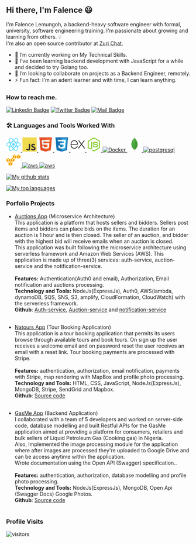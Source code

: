 ## Hi there, I'm Falence 😃
I'm Falence Lemungoh, a backend-heavy software engineer with formal, university, software engineering training. I'm passionate about growing and learning  from others. 💡<br/>
I'm also an open source contributor at [Zuri Chat](https://www.zuri.chat/).

- 🔭 I’m currently working on My Technical Skills.
- 🌱 I’ve been learning backend development with JavaScript for a while and decided to try Golang too.
- 👯 I’m looking to collaborate on projects as a Backend Engineer, remotely.
- ⚡ Fun fact: I'm an adent learner and with time, I can learn anything.
<!-- - 💬 Ask me about ... -->
<!-- - 📫 How to reach me:  -->

### How to reach me.
[![Linkedin Badge](https://img.shields.io/badge/-Falence-0e76a8?style=flat&labelColor=0e76a8&logo=linkedin&logoColor=white)](https://www.linkedin.com/in/falence-lemungoh/)
[![Twitter Badge](https://img.shields.io/badge/-@FalenceLemu-1ca0f1?style=flat&labelColor=1ca0f1&logo=twitter&logoColor=white&link=https://twitter.com/FalenceLemu)](https://twitter.com/FalenceLemu)
[![Mail Badge](https://img.shields.io/badge/-falencelemungoh-c0392b?style=flat&labelColor=c0392b&logo=gmail&logoColor=white)](mailto:falencelemungoh@gmail.com)

### 🛠 Languages and Tools Worked With
<p align="left">
   <a href="https://reactjs.org/" target="_blank">
    <img
      src="https://raw.githubusercontent.com/devicons/devicon/master/icons/react/react-original.svg"
      alt="reactnative"
      width="40"
      height="40"
    />
  </a>

  <a href="https://developer.mozilla.org/en-US/docs/Web/JavaScript" target="_blank">
    <img
      src="https://raw.githubusercontent.com/devicons/devicon/master/icons/javascript/javascript-original.svg"
      alt="javascript"
      width="40"
      height="40"
    />
  </a>
  <a href="https://www.w3.org/html/" target="_blank">
    <img
      src="https://raw.githubusercontent.com/devicons/devicon/master/icons/html5/html5-original.svg"
      alt="html5"
      width="40"
      height="40"
    />
  </a>
  <a href="https://www.w3schools.com/css/" target="_blank">
    <img
      src="https://raw.githubusercontent.com/devicons/devicon/master/icons/css3/css3-original.svg"
      alt="css3"
      width="40"
      height="40"
    />
  </a>
<!--     <a href="https://redux.js.org" target="_blank">
    <img
      src="https://raw.githubusercontent.com/devicons/devicon/master/icons/redux/redux-original.svg"
      alt="redux"
      width="40"
      height="40"
    />
  </a> -->
<!--   <a href="https://sass-lang.com" target="_blank">
    <img
      src="https://raw.githubusercontent.com/devicons/devicon/master/icons/sass/sass-original.svg"
      alt="sass"
      width="40"
      height="40"
    />
  </a> -->
<!--     <a href="https://styled-components.com/" target="_blank">
    <img
      src="https://cdn.jsdelivr.net/npm/simple-icons@3.0.1/icons/styled-components.svg"
      alt="Styled-components"
      width="40"
      height="40"
    />
  </a> -->
  
<!--   <a href="https://graphql.org" target="_blank">
    <img
      src="https://www.vectorlogo.zone/logos/graphql/graphql-icon.svg"
      alt="graphql"
      width="40"
      height="40"
    />
  </a> -->

  
  <a href="https://expressjs.com" target="_blank">
    <img
      src="https://raw.githubusercontent.com/devicons/devicon/master/icons/express/express-original.svg"
      alt="express"
      width="40"
      height="40"
    />
  </a>

  <a href="https://nodejs.org" target="_blank">
    <img
      src="https://raw.githubusercontent.com/devicons/devicon/master/icons/nodejs/nodejs-plain.svg"
      alt="nodejs"
      width="40"
      height="40"
    />
  </a>
  
  
  <a href="https://www.docker.com/" target="_blank">
    <img
      src="https://www.docker.com/sites/default/files/d8/styles/role_icon/public/2019-07/Moby-logo.png?itok=sYH_JEaJ"
      alt="Docker"
      width="40"
      height="40"
    />
  </a>

  <a href="https://www.mongodb.com/" target="_blank">
    <img
      src="https://raw.githubusercontent.com/devicons/devicon/master/icons/mongodb/mongodb-original.svg"
      alt="mongodb"
      width="40"
      height="40"
    />
  </a>
  
  <a href="https://www.postgresql.org/" target="_blank">
    <img
      src="https://www.postgresql.org/media/img/about/press/elephant.png"
      alt="postgresql"
      width="40"
      height="40"
    />
  </a>
  
<!--   <a href="https://www.console.firebase.google.com" target="_blank">
    <img
      src="https://seeklogo.com/images/F/firebase-logo-402F407EE0-seeklogo.com.png"
      alt="firebase"
      width="40"
      height="40"
    />
  </a> -->
  <a href="https://aws.amazon.com/" target="_blank">
    <img
      src="https://raw.githubusercontent.com/devicons/devicon/master/icons/amazonwebservices/amazonwebservices-original.svg"
      alt="aws"
      width="40"
      height="40"
    />
  </a>

  <a href="https://redis.io/" target="_blank">
    <img
      src="https://redis.io/images/redis-white.png"
      alt="aws"
      height="40"
      width="auto"
    />
  </a>
   
   <a href="https://www.openapis.org/" target="_blank">
    <img
      src="https://upload.wikimedia.org/wikipedia/commons/a/ab/Swagger-logo.png"
      alt="aws"
      height="40"
      width="auto"
    />
  </a>
</p>


[![My github stats](https://github-readme-stats.vercel.app/api?username=falence&count_private=true&show_icons=true&theme=dark)](https://github.com/falence/github-readme-stats) <br>

[![My top languages](https://github-readme-stats.vercel.app/api/top-langs/?username=falence&layout=compact&hide=html,css&theme=dark)](https://github.com/falence/github-readme-stats)

### Porfolio Projects
- [Auctions App](https://master.d1vti23hktrr8m.amplifyapp.com/) (Microservice Architecture) <br/>
This application is a platform that hosts sellers and bidders. Sellers post items and bidders can place bids on the items. The duration for an auction is 1 hour and is then closed. The seller of an auction, and bidder with the highest bid will receive emails when an auction is closed. <br/>
This application was built following the microservice architecture using serverless framework and Amazon Web Services (AWS). This application is made up of three(3) services: auth-service, auction-service and the notification-service. <br/><br/>
**Features:** Authentication(Auth0 and email), Authorization, Email notification and auctions processing. <br/>
**Technology and Tools:** NodeJs(ExpressJs), Auth0, AWS(lambda, dynamoDB, SQS, SNS, S3, amplify, CloudFormation, CloudWatch) with the serverless framework. <br/>
**Github**: [Auth-service](https://github.com/Falence/auth-microservice), [Auction-service](https://github.com/Falence/auction-microservice) and [notification-service](https://github.com/Falence/notification-microservice)<br/><br/>


- [Natours App](https://natours-falence.herokuapp.com/) (Tour Booking Application) <br/>
This application is a tour booking application that permits its users browse through available tours and book tours. On sign up the user receives a welcome email and on password reset the user receives an email with a reset link. Tour booking payments are processed with Stripe.<br/><br/>
**Features:** authentication, authorization, email notification, payments with Stripe, map rendering with MapBox and profile photo processing. <br/>
**Technology and Tools:** HTML, CSS, JavaScript, NodeJs(ExpressJs), MongoDB, Stripe, SendGrid and Mapbox. <br/>
**Github**: [Source code](https://github.com/Falence/natours)<br/><br/>


- [GasMe App](https://gas-and-me-api.herokuapp.com/api-docs/) (Backend Application) <br/>
I collaborated with a team of 5 developers and worked on server-side code, database modelling and built Restful APIs for the GasMe application aimed at providing a platform for consumers, retailers and bulk sellers of Liquid Petroleum Gas (Cooking gas) in Nigeria.<br/>
Also, Implemented the image processing module for the application where after images are processed they're uploaded to Google Drive and can be access anytime within the application.<br/>
Wrote documentation using the Open API (Swagger) specification..<br/><br/>
**Features:** authentication, authorization, database modelling and profile photo processing. <br/>
**Technology and Tools:** NodeJs(ExpressJs), MongoDB, Open Api (Swagger Docs) Google Photos. <br/>
**Github**: [Source code](https://github.com/zuri-training/gasme-be-pjt-3/tree/dev)<br/><br/>

### Profile Visits 
![visitors](https://visitor-badge.glitch.me/badge?page_id=falence.falence)


